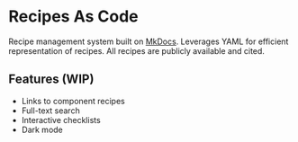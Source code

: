 # Recipes As Code

Recipe management system built on [MkDocs](https://www.mkdocs.org/).
Leverages YAML for efficient representation of recipes.
All recipes are publicly available and cited.

## Features (WIP)

* Links to component recipes
* Full-text search
* Interactive checklists
* Dark mode
